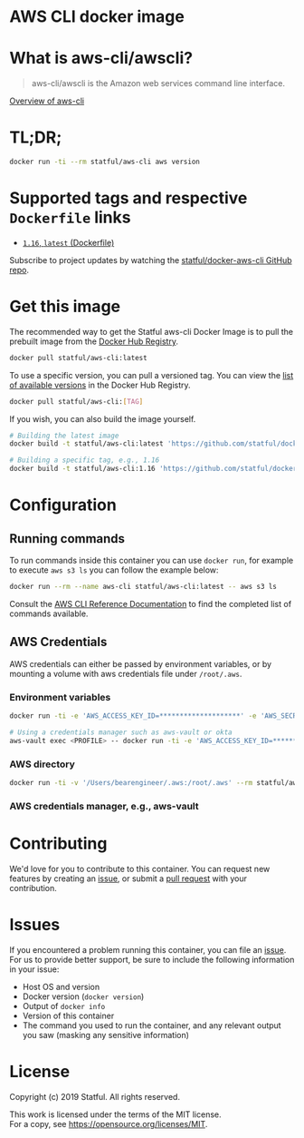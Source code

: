 # AWS CLI docker image

# What is aws-cli/awscli?

> aws-cli/awscli is the Amazon web services command line interface.

[Overview of aws-cli](https://docs.aws.amazon.com/cli/index.html)

# TL;DR;

```bash
docker run -ti --rm statful/aws-cli aws version
```

# Supported tags and respective `Dockerfile` links

* [`1.16`, `latest` (Dockerfile)](https://github.com/statful/docker-aws-cli/blob/1.16/Dockerfile)

Subscribe to project updates by watching the [statful/docker-aws-cli GitHub repo](https://github.com/statful/docker-aws-cli).

# Get this image

The recommended way to get the Statful aws-cli Docker Image is to pull the prebuilt image from the [Docker Hub Registry](https://hub.docker.com/r/statful/aws-cli).

```bash
docker pull statful/aws-cli:latest
```

To use a specific version, you can pull a versioned tag. You can view the [list of available versions](https://hub.docker.com/r/statful/aws-cli/tags/) in the Docker Hub Registry.

```bash
docker pull statful/aws-cli:[TAG]
```

If you wish, you can also build the image yourself.

```bash
# Building the latest image
docker build -t statful/aws-cli:latest 'https://github.com/statful/docker-aws-cli.git/tree/latest'

# Building a specific tag, e.g., 1.16
docker build -t statful/aws-cli:1.16 'https://github.com/statful/docker-aws-cli.git/tree/1.16'
```

# Configuration

## Running commands

To run commands inside this container you can use `docker run`, for example to execute `aws s3 ls` you can follow the example below:

```bash
docker run --rm --name aws-cli statful/aws-cli:latest -- aws s3 ls
```

Consult the [AWS CLI Reference Documentation](https://docs.aws.amazon.com/cli/index.html) to find the completed list of commands available.

## AWS Credentials

AWS credentials can either be passed by environment variables, or by mounting a volume with aws credentials file under `/root/.aws`.

### Environment variables

```bash
docker run -ti -e 'AWS_ACCESS_KEY_ID=********************' -e 'AWS_SECRET_ACCESS_KEY=****************************************' --rm statful/aws-cli aws s3 ls
```

```bash
# Using a credentials manager such as aws-vault or okta
aws-vault exec <PROFILE> -- docker run -ti -e 'AWS_ACCESS_KEY_ID=********************' -e 'AWS_SECRET_ACCESS_KEY=****************************************' --rm statful/aws-cli aws s3 ls
```

### AWS directory

```bash
docker run -ti -v '/Users/bearengineer/.aws:/root/.aws' --rm statful/aws-cli aws s3
```

### AWS credentials manager, e.g., aws-vault


# Contributing

We'd love for you to contribute to this container. You can request new features by creating an [issue](https://github.com/statful/docker-aws-cli/issues), or submit a [pull request](https://github.com/statful/docker-aws-cli/pulls) with your contribution.

# Issues

If you encountered a problem running this container, you can file an [issue](https://github.com/statful/docker-aws-cli/issues). For us to provide better support, be sure to include the following information in your issue:

- Host OS and version
- Docker version (`docker version`)
- Output of `docker info`
- Version of this container
- The command you used to run the container, and any relevant output you saw (masking any sensitive information)

# License

Copyright (c) 2019 Statful. All rights reserved.

This work is licensed under the terms of the MIT license.  
For a copy, see <https://opensource.org/licenses/MIT>.

